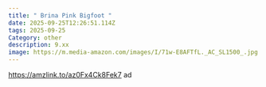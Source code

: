```yaml
---
title: " Brina Pink Bigfoot "
date: 2025-09-25T12:26:51.114Z
tags: 2025-09-25
Category: other
description: 9.xx
image: https://m.media-amazon.com/images/I/71w-E8AFTfL._AC_SL1500_.jpg
---
```

https://amzlink.to/az0Fx4Ck8Fek7  ad